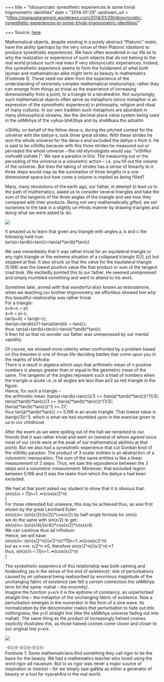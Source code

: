 +++
title = "Idiosyncratic synesthetic experiences in some trivial trigonometric identities"
date = "2014-01-29"
upstream_url = "https://manasataramgini.wordpress.com/2014/01/29/idiosyncratic-synesthetic-experiences-in-some-trivial-trigonometric-identities/"

+++
Source: [here](https://manasataramgini.wordpress.com/2014/01/29/idiosyncratic-synesthetic-experiences-in-some-trivial-trigonometric-identities/).

Mathematical objects, despite existing in a purely abstract “Platonic” realm, have the ability (perhaps by the very virtue of their Platonic idealism) to produce synesthetic experiences. We have often wondered in our life as to why the realization or experience of such objects that do not belong to the real world produce such real even if very idiosyncratic experiences. Indeed, this synesthetic experience seems to form the fundament of what both layman and mathematician alike might term as beauty in mathematics \[Footnote 1\]. These need not stem from the experience of the understanding of extremely complex mathematical relationships; rather they can emerge from things as trivial as the experience of increasing dimensionality from a point, to a triangle to a tetrahedron. Not surprisingly, such mathematical objects often serve as metaphors (since metaphor is an expression of the synesthetic experience) in philosophy, religion and ritual of many cultures. In our own tradition such metaphors are abundant in many philosophical streams, like the decimal place value system being used in the sAMkhya of the vyAsa-bhAShya and by shaMkara the advaitin.

viShNu, on behalf of the fellow deva-s, during the pitched contest for the universe with the daitya-s, took three great strides. With these strides he won the whole universe for the deva-s and excluded the daitya-s from it. He is said to be viShNu because with this three strides he measured out or pervaded the whole universe – the old etymologists would say: “viShNur vishvaM vishate \|”. We saw a paradox in this: The measuring out or the pervading of the universe is a volumetric action – i.e. you fill out the volume of the universe. But then the taking of strides has a sense of linearity to it: three steps would map as the summation of three lengths in a one dimensional space but how come a volume is implied as being filled?

Many, many revolutions of the earth ago, our father, in attempt to lead us to the path of mathematics, asked us to consider several triangles and take the sum of the tangents of the three angles of the triangle and see how they compared with their products. Being not very mathematically gifted, we set ourselves to the task in a slightly un-Hindu manner by drawing triangles and doing what we were asked to do:

[![](https://lh3.googleusercontent.com/-8338Ojd-Kto/UuiXqkYQnEI/AAAAAAAAC2U/pevS8CctBqA/s640/triangles.jpg)](https://picasaweb.google.com/lh/photo/AdvE461cg6F6VzhDAMfQ9tMTjNZETYmyPJy0liipFm0?feat=embedwebsite)

It amazed us to learn that given any triangle with angles a, b and c the following held true:  
tan(a)+tan(b)+tan(c)=tan(a)\*tan(b)\*tan(c)

We saw immediately that it was rather trivial for an equilateral triangle or any right triangle or the extreme situation of a collapsed triangle (0,0, pi) but stopped at that. It also struck us that the value for the equilateral triangle (5.196) was the lowest positive value the that product or sum of the tangent triad took. We excitedly pointed this to our father. He seemed unimpressed and simply mumbled something and went to attend to his work.

Sometime later, armed with that wonderful elixir known as testosterone, when we teaching our brother trigonometry we effortless showed him why this beautiful relationship was rather trivial.  
For a triangle:  
a+b+c = pi;  
a+b = pi-c;  
tan(a+b) = tan(pi-c);  
(tan(a)+tan(b))/(1-tan(a)tan(b)) =-tan(c);  
thus: tan(a)+tan(b)+tan(c)=tan(a)\*tan(b)\*tan(c)  
It then hit us that no wonder our father was unimpressed by our mental vapidity.

Of course, we showed more celerity when confronted by a problem based on this theorem in one of those life-deciding battles that come upon you in the realms of bhArata:  
There is a result in algebra which says that arithmetic mean of n positive numbers is always greater than or equal to the geometric mean of the same. The tangents of the angles represent such a triad of numbers when the triangle is acute i.e.,is all angles are less than pi/2 as red triangle in the figure.  
Hence, for such a triangle –  
the arithmetic mean (tan(a)+tan(b)+tan(c))/3 \>=
(tan(a)\*tan(b)\*tan(c))^(1/3);  
tan(a)\*tan(b)\*tan(c)/3 \>= (tan(a)\*tan(b)\*tan(c))^(1/3);  
(tan(a)\*tan(b)\*tan(c))^2 \>= 27;  
thus tan(a)\*tan(b)\*tan(c) \>= 5.196 in an acute triangle. That lowest value is (tan(pi/3))^3, which is what we had stumbled upon in the exercise given to us in our childhood.

After the event as we were spilling out of the hall we remarked to our friends that it was rather trivial and went on (several of whom agreed since most of our circle were at the peak of our mathematical abilities at that point). But we also had a synesthetic experience that cut Gordian knot of the viShNu paradox: The product of 3 scalar entities is an abstraction of a volumetric mensuration. The sum of the same entities is like a linear measurement of 3 steps. Thus, we saw the equivalence between the 3 steps and a volumetric measurement. Moreover, that excluded region between 5.196 and 0 was the realm from which the daitya-s had been excluded.

We had at that point asked our student to show that it is obvious that:  
sin(x)/x = ∏\[n=1..∞\]cos(x/2^n)  
\[  
For those interested but unaware, this may be achieved thus, as was first shown by the great Leonhard Euler:  
sin(x)/x= (sin(x/2)/(x/2))\*cos(x/2) by half-angle formula for sin(x)  
we do the same with sin(x/2) to get:  
sin(x)/x= (sin(x/4)/(x/4))\*cos(x/2)\*cos(x/4)  
We can continue thus ad infinitum:  
Hence, we will have:  
sin(x)/x= (sin(x/2^n)/(x/2^n))\*∏\[n=1..∞\]cos(x/2^n)  
but as n->∞, x/2^n->0, therefore sin(x/2^n)/(x/2^n)->1  
thus, sin(x)/x = ∏\[n=1..∞\]cos(x/2^n)  
\]

The synesthetic experience of this relationship was both calming and foreboding (as in the sense of the end of existence): one of perturbations caused by an upheaval being reabsorbed by enormous magnitude of the unchanging fabric of existence (we felt a certain connection the sAMkhya term for the same: mahat – the enormity).  
Imagine the function y=x/x it is the epitome of constancy, an unperturbed straight line – the metaphor of the unchanging fabric of existence. Now a perturbation emerges in the numerator in the form of a sine wave. Its normalization by the denominator makes that perturbation to fade out into nothingness, the y=0 straight line (like the sAMkhya universe fading out into mahat). The same thing as the product of increasingly halved cosines explicitly illustrates this, as those halved cosines come closer and closer to our original line y=x/x.

[![](https://lh5.googleusercontent.com/-nGNSlYRxWCw/UuiXqlwCvdI/AAAAAAAAC2Q/NJ19H8QZ91g/s640/sinxbyx.bmp.jpg)](https://picasaweb.google.com/lh/photo/l9EJaoLmsUI7jBufwESDsNMTjNZETYmyPJy0liipFm0?feat=embedwebsite)

-۩۞۩-۩۞۩-۩۞۩-  
Footnote 1: Some mathematicians find something they call rigor to be the basis for the beauty. We had a mathematics teacher who loved using the word rigor ad nauseum. But to us rigor was never a major source of inspiration or interest – for we simply saw gaNita as either a generator of beauty or a tool for vyavahAra in the real world.

